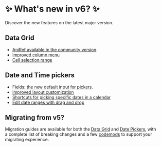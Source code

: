 # ✨ What's new in v6? ✨

<p class="description">Discover the new features on the latest major version.</p>

## Data Grid

- [ApiRef available in the community version](https://next.mui.com/x/react-data-grid/api-object/)
- [Improved column menu](https://next.mui.com/x/react-data-grid/column-menu/)
- [Cell selection range](https://next.mui.com/x/react-data-grid/cell-selection/) [<span class="plan-premium"></span>](/x/introduction/licensing/#pro-premium)

## Date and Time pickers

- [Fields: the new default input for pickers](https://next.mui.com/x/react-date-pickers/fields/).
- [Improved layout customization](https://next.mui.com/x/react-date-pickers/custom-layout/)
- [Shortcuts for picking specific dates in a calendar](https://next.mui.com/x/react-date-pickers/shortcuts/)
- [Edit date ranges with drag and drop](https://next.mui.com/x/react-date-pickers/date-range-calendar/) [<span class="plan-pro"></span>](/x/introduction/licensing/#pro-plan)

## Migrating from v5?

Migration guides are available for both the [Data Grid](https://next.mui.com/x/migration/migration-data-grid-v5/) and [Date Pickers](https://next.mui.com/x/migration/migration-pickers-v5/), with a complete list of breaking changes and a few [codemods](https://github.com/mui/mui-x/blob/next/packages/x-codemod/README.md) to support your migrating experience.
